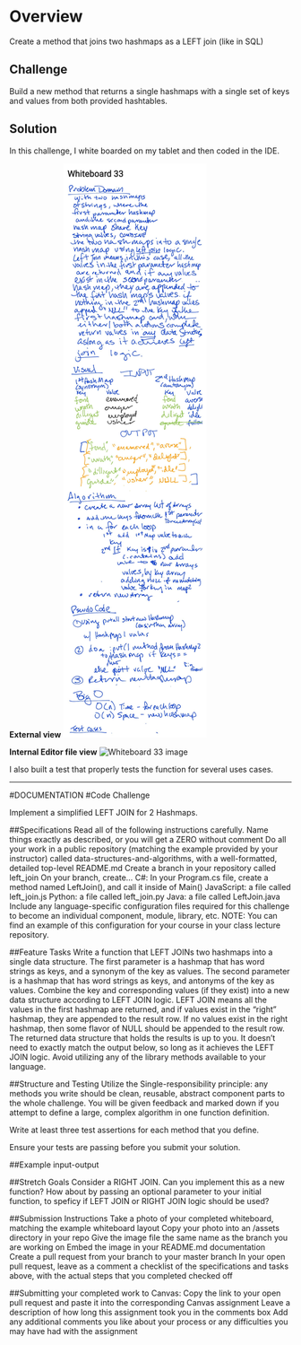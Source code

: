 # Overview

Create a method that joins two hashmaps as a LEFT join (like in SQL)

## Challenge
Build a new method that returns a single hashmaps with a single set of keys and values from both provided hashtables. 

## Solution
In this challenge, I white boarded on my tablet and then coded in the IDE.


**External view**
![Whiteboard 33 image](https://github.com/FavoredFortune/data-structures-and-algorithms/blob/master/assets/Whiteboard33.jpg)

**Internal Editor file view**
![Whiteboard 33 image](/Users/sooz/codefellows/401Java/data-structures-and-algorithms/assets/Whiteboard33.jpg)

I also built a test that properly tests the function for several uses cases.

---------------------- 

#DOCUMENTATION
#Code Challenge

Implement a simplified LEFT JOIN for 2 Hashmaps.

##Specifications
Read all of the following instructions carefully. Name things exactly as described, or you will get a ZERO without comment
Do all your work in a public repository (matching the example provided by your instructor) called data-structures-and-algorithms, with a well-formatted, detailed top-level README.md
Create a branch in your repository called left_join
On your branch, create…
C#: In your Program.cs file, create a method named LeftJoin(), and call it inside of Main()
JavaScript: a file called left_join.js
Python: a file called left_join.py
Java: a file called LeftJoin.java
Include any language-specific configuration files required for this challenge to become an individual component, module, library, etc.
NOTE: You can find an example of this configuration for your course in your class lecture repository.

##Feature Tasks
Write a function that LEFT JOINs two hashmaps into a single data structure.
The first parameter is a hashmap that has word strings as keys, and a synonym of the key as values.
The second parameter is a hashmap that has word strings as keys, and antonyms of the key as values.
Combine the key and corresponding values (if they exist) into a new data structure according to LEFT JOIN logic.
LEFT JOIN means all the values in the first hashmap are returned, and if values exist in the “right” hashmap, they are appended to the result row. If no values exist in the right hashmap, then some flavor of NULL should be appended to the result row.
The returned data structure that holds the results is up to you. It doesn’t need to exactly match the output below, so long as it achieves the LEFT JOIN logic.
Avoid utilizing any of the library methods available to your language.

##Structure and Testing
Utilize the Single-responsibility principle: any methods you write should be clean, reusable, abstract component parts to the whole challenge. You will be given feedback and marked down if you attempt to define a large, complex algorithm in one function definition.

Write at least three test assertions for each method that you define.

Ensure your tests are passing before you submit your solution.

##Example
input-output

##Stretch Goals
Consider a RIGHT JOIN. Can you implement this as a new function? How about by passing an optional parameter to your initial function, to speficy if LEFT JOIN or RIGHT JOIN logic should be used?

##Submission Instructions
Take a photo of your completed whiteboard, matching the example whiteboard layout
Copy your photo into an /assets directory in your repo
Give the image file the same name as the branch you are working on
Embed the image in your README.md documentation
Create a pull request from your branch to your master branch
In your open pull request, leave as a comment a checklist of the specifications and tasks above, with the actual steps that you completed checked off

##Submitting your completed work to Canvas:
Copy the link to your open pull request and paste it into the corresponding Canvas assignment
Leave a description of how long this assignment took you in the comments box
Add any additional comments you like about your process or any difficulties you may have had with the assignment
